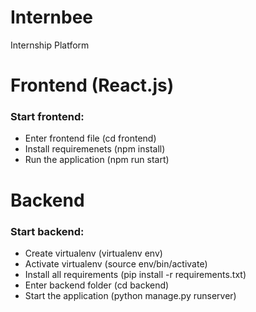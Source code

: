 # Internbee
Internship Platform

# Frontend (React.js)
### Start frontend:
- Enter frontend file (cd frontend)
- Install requiremenets (npm install)
- Run the application (npm run start)

# Backend
### Start backend:
- Create virtualenv (virtualenv env)
- Activate virtualenv (source env/bin/activate)
- Install all requirements (pip install -r requirements.txt)
- Enter backend folder (cd backend)
- Start the application (python manage.py runserver)
